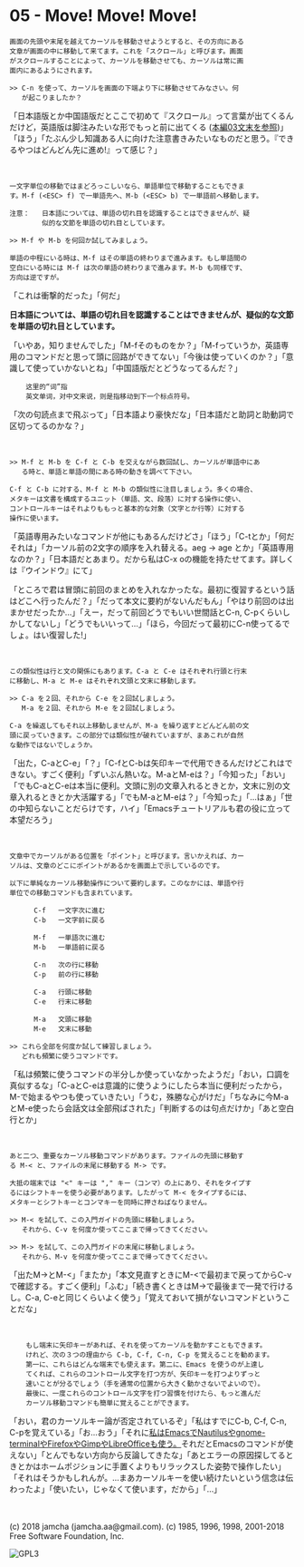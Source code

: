 

# 05 - Move! Move! Move!

    画面の先頭や末尾を越えてカーソルを移動させようとすると、その方向にある
    文章が画面の中に移動して来てます。これを「スクロール」と呼びます。画面
    がスクロールすることによって、カーソルを移動させても、カーソルは常に画
    面内にあるようにされます。
    
    >> C-n を使って、カーソルを画面の下端より下に移動させてみなさい。何
       が起こりましたか？

「日本語版とか中国語版だとここで初めて『スクロール』って言葉が出てくるんだけど，英語版は脚注みたいな形でもっと前に出てくる ([本編03文末を参照](https://jamcha-aa.github.io/Emacs-tutorial/03.html))」「ほう」「たぶん少し知識ある人に向けた注意書きみたいなものだと思う。『できるやつはどんどん先に進め!』って感じ？」  

<br>  

    一文字単位の移動ではまどろっこしいなら、単語単位で移動することもできま
    す。M-f (<ESC> f) で一単語先へ、M-b (<ESC> b) で一単語前へ移動します。
    
    注意：	  日本語については、単語の切れ目を認識することはできませんが、疑
            似的な文節を単語の切れ目としています。
    
    >> M-f や M-b を何回か試してみましょう。
    
    単語の中程にいる時は、M-f はその単語の終わりまで進みます。もし単語間の
    空白にいる時には M-f は次の単語の終わりまで進みます。M-b も同様です、
    方向は逆ですが。

「これは衝撃的だった」「何だ」  

**日本語については、単語の切れ目を認識することはできませんが、疑似的な文節を単語の切れ目としています。**  

「いやあ，知りませんでした」「M-fそのものをか？」「M-fっていうか，英語専用のコマンドだと思って頭に回路ができてない」「今後は使っていくのか？」「意識して使っていかないとね」「中国語版だとどうなってるんだ？」  

        这里的“词”指
        英文单词，对中文来说，则是指移动到下一个标点符号。  

「次の句読点まで飛ぶって」「日本語より豪快だな」「日本語だと助詞と助動詞で区切ってるのかな？」  

<br>  

    >> M-f と M-b を C-f と C-b を交えながら数回試し、カーソルが単語中にあ
       る時と、単語と単語の間にある時の動きを調べて下さい。
    
    C-f と C-b に対する、M-f と M-b の類似性に注目しましょう。多くの場合、
    メタキーは文書を構成するユニット（単語、文、段落）に対する操作に使い、
    コントロールキーはそれよりももっと基本的な対象（文字とか行等）に対する
    操作に使います。

「英語専用みたいなコマンドが他にもあるんだけどさ」「ほう」「C-tとか」「何だそれは」「カーソル前の2文字の順序を入れ替える。aeg → age とか」「英語専用なのか？」「日本語だとあまり。だから私はC-x oの機能を持たせてます。詳しくは『ウインドウ』にて」  

「ところで君は冒頭に前回のまとめを入れなかったな。最初に復習するという話はどこへ行ったんだ？」「だって本文に要約がないんだもん」「やはり前回のは出まかせだったか…」「えー，だって前回どうでもいい世間話とC-n, C-pくらいしかしてないし」「どうでもいいって…」「ほら，今回だって最初にC-n使ってるでしょ。はい復習した!」  

<br>  

    この類似性は行と文の関係にもあります。C-a と C-e はそれぞれ行頭と行末
    に移動し、M-a と M-e はそれぞれ文頭と文末に移動します。
    
    >> C-a を２回、それから C-e を２回試しましょう。
       M-a を２回、それから M-e を２回試しましょう。
    
    C-a を繰返してもそれ以上移動しませんが、M-a を繰り返すとどんどん前の文
    頭に戻っていきます。この部分では類似性が破れていますが、まあこれが自然
    な動作ではないでしょうか。

「出た，C-aとC-e」「？」「C-fとC-bは矢印キーで代用できるんだけどこれはできない。すごく便利」「ずいぶん熱いな。M-aとM-eは？」「今知った」「おい」「でもC-aとC-eは本当に便利。文頭に別の文章入れるときとか，文末に別の文章入れるときとか大活躍する」「でもM-aとM-eは？」「今知った」「…はぁ」「世の中知らないことだらけです，ハイ」「Emacsチュートリアルも君の役に立って本望だろう」  

<br>  

    文章中でカーソルがある位置を「ポイント」と呼びます。言いかえれば、カー
    ソルは、文章のどこにポイントがあるかを画面上で示しているのです。
    
    以下に単純なカーソル移動操作について要約します。このなかには、単語や行
    単位での移動コマンドも含まれています。
    
          C-f	一文字次に進む
          C-b	一文字前に戻る
    
          M-f	一単語次に進む
          M-b	一単語前に戻る
    
          C-n	次の行に移動
          C-p	前の行に移動
    
          C-a	行頭に移動
          C-e	行末に移動
    
          M-a	文頭に移動
          M-e	文末に移動
    
    >> これら全部を何度か試して練習しましょう。
       どれも頻繁に使うコマンドです。

「私は頻繁に使うコマンドの半分しか使っていなかったようだ」「おい，口調を真似するな」「C-aとC-eは意識的に使うようにしたら本当に便利だったから，M-で始まるやつも使っていきたい」「うむ，殊勝な心がけだ」「ちなみに今M-aとM-e使ったら会話文は全部飛ばされた」「判断するのは句点だけか」「あと空白行とか」  

<br>  

    あと二つ、重要なカーソル移動コマンドがあります。ファイルの先頭に移動す
    る M-< と、ファイルの末尾に移動する M-> です。
    
    大抵の端末では "<" キーは "," キー（コンマ）の上にあり、それをタイプす
    るにはシフトキーを使う必要があります。したがって M-< をタイプするには、
    メタキーとシフトキーとコンマキーを同時に押さねばなりません。
    
    >> M-< を試して、この入門ガイドの先頭に移動しましょう。
       それから、C-v を何度か使ってここまで帰ってきてください。
    
    >> M-> を試して、この入門ガイドの末尾に移動しましょう。
       それから、M-v を何度か使ってここまで帰ってきてください。

「出たM->とM-<」「またか」「本文見直すときにM-<で最初まで戻ってからC-vで確認する。すごく便利」「ふむ」「続き書くときはM->で最後まで一発で行けるし。C-a, C-eと同じくらいよく使う」「覚えておいて損がないコマンドということだな」  

<br>  

        もし端末に矢印キーがあれば、それを使ってカーソルを動かすこともできます。
        けれど、次の３つの理由から C-b, C-f, C-n, C-p を覚えることを勧めます。
        第一に、これらはどんな端末でも使えます。第二に、Emacs を使うのが上達し
        てくれば、これらのコントロール文字を打つ方が、矢印キーを打つよりずっと
        速いことが分るでしょう（手を通常の位置から大きく動かさないでよいので）。
        最後に、一度これらのコントロール文字を打つ習慣を付けたら、もっと進んだ
        カーソル移動コマンドも簡単に覚えることができます。

「おい，君のカーソルキー論が否定されているぞ」「私はすでにC-b, C-f, C-n, C-pを覚えている」「お…おう」「それに[私はEmacsでNautilusやgnome-terminalやFirefoxやGimpやLibreOfficeも使う。](https://jamcha-aa.github.io/EeePC/07.html)それだとEmacsのコマンドが使えない」「とんでもない方向から反論してきたな」「あとエラーの原因探してるときとかはホームポジションに手置くよりもリラックスした姿勢で操作したい」「それはそうかもしれんが。…まあカーソルキーを使い続けたいという信念は伝わったよ」「使いたい，じゃなくて使います，だから」「…」  

<br>  
<br>  
(c) 2018 jamcha (jamcha.aa@gmail.com). (c) 1985, 1996, 1998, 2001-2018 Free Software Foundation, Inc.  

![GPL3](https://www.gnu.org/graphics/gplv3-88x31.png)  

